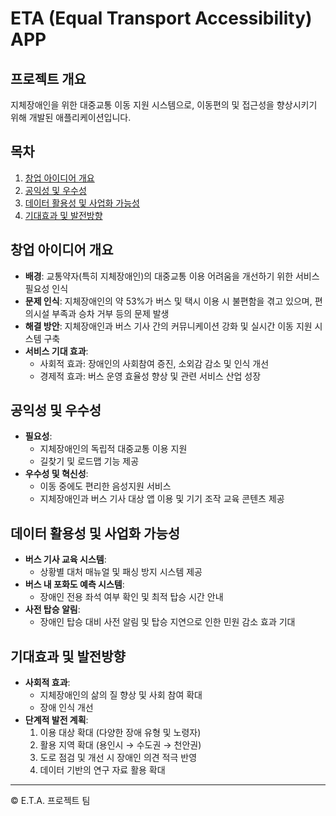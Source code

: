 # ETA (Equal Transport Accessibility) APP

## 프로젝트 개요
지체장애인을 위한 대중교통 이동 지원 시스템으로, 이동편의 및 접근성을 향상시키기 위해 개발된 애플리케이션입니다.

## 목차
1. [창업 아이디어 개요](#창업-아이디어-개요)
2. [공익성 및 우수성](#공익성-및-우수성)
3. [데이터 활용성 및 사업화 가능성](#데이터-활용성-및-사업화-가능성)
4. [기대효과 및 발전방향](#기대효과-및-발전방향)

## 창업 아이디어 개요
- **배경**: 교통약자(특히 지체장애인)의 대중교통 이용 어려움을 개선하기 위한 서비스 필요성 인식
- **문제 인식**: 지체장애인의 약 53%가 버스 및 택시 이용 시 불편함을 겪고 있으며, 편의시설 부족과 승차 거부 등의 문제 발생
- **해결 방안**: 지체장애인과 버스 기사 간의 커뮤니케이션 강화 및 실시간 이동 지원 시스템 구축
- **서비스 기대 효과**:
  - 사회적 효과: 장애인의 사회참여 증진, 소외감 감소 및 인식 개선
  - 경제적 효과: 버스 운영 효율성 향상 및 관련 서비스 산업 성장

## 공익성 및 우수성
- **필요성**:
  - 지체장애인의 독립적 대중교통 이용 지원
  - 길찾기 및 로드맵 기능 제공
- **우수성 및 혁신성**:
  - 이동 중에도 편리한 음성지원 서비스
  - 지체장애인과 버스 기사 대상 앱 이용 및 기기 조작 교육 콘텐츠 제공

## 데이터 활용성 및 사업화 가능성
- **버스 기사 교육 시스템**:
  - 상황별 대처 매뉴얼 및 패싱 방지 시스템 제공
- **버스 내 포화도 예측 시스템**:
  - 장애인 전용 좌석 여부 확인 및 최적 탑승 시간 안내
- **사전 탑승 알림**:
  - 장애인 탑승 대비 사전 알림 및 탑승 지연으로 인한 민원 감소 효과 기대

## 기대효과 및 발전방향
- **사회적 효과**:
  - 지체장애인의 삶의 질 향상 및 사회 참여 확대
  - 장애 인식 개선
- **단계적 발전 계획**:
  1. 이용 대상 확대 (다양한 장애 유형 및 노령자)
  2. 활용 지역 확대 (용인시 → 수도권 → 천안권)
  3. 도로 점검 및 개선 시 장애인 의견 적극 반영
  4. 데이터 기반의 연구 자료 활용 확대

---

© E.T.A. 프로젝트 팀
